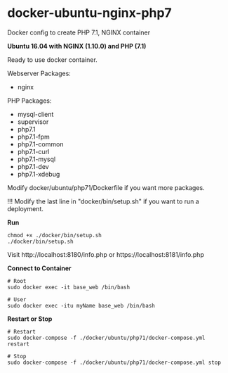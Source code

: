 # docker-ubuntu-nginx-php7
Docker config to create PHP 7.1, NGINX container

**Ubuntu 16.04  with NGINX (1.10.0) and PHP (7.1)**

Ready to use docker container.

Webserver Packages:
* nginx

PHP Packages:
* mysql-client
* supervisor
* php7.1
* php7.1-fpm
* php7.1-common
* php7.1-curl
* php7.1-mysql
* php7.1-dev
* php7.1-xdebug

Modify docker/ubuntu/php71/Dockerfile if you want more packages.

!!! Modify the last line in "docker/bin/setup.sh" if you want to run a deployment.

**Run**

    chmod +x ./docker/bin/setup.sh
    ./docker/bin/setup.sh
    
Visit http://localhost:8180/info.php or https://localhost:8181/info.php
    
**Connect to Container**

    # Root
    sudo docker exec -it base_web /bin/bash
    
    # User
    sudo docker exec -itu myName base_web /bin/bash
    
**Restart or Stop**

    # Restart
    sudo docker-compose -f ./docker/ubuntu/php71/docker-compose.yml restart
    
    # Stop
    sudo docker-compose -f ./docker/ubuntu/php71/docker-compose.yml stop